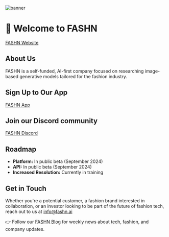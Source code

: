 ![banner](https://github.com/user-attachments/assets/fc929554-4e41-4809-9cc2-b619339b35a4)

# 👚 Welcome to FASHN
[FASHN Website](https://fashn.ai/)

## About Us

FASHN is a self-funded, AI-first company focused on researching image-based generative models tailored for the fashion industry.

## Sign Up to Our App
[FASHN App](https://app.fashn.ai)

## Join our Discord community
[FASHN Discord](https://discord.gg/MCs39Gf4yn)

## Roadmap

- **Platform:** In public beta (September 2024)
- **API:** In public beta (September 2024)
- **Increased Resolution:** Currently in training

## Get in Touch

Whether you're a potential customer, a fashion brand interested in collaboration, or an investor looking to be part of the future of fashion tech, reach out to us at [info@fashn.ai](mailto:info@fashn.ai)

👉 Follow our [FASHN Blog](https://www.fashn.ai/blog) for weekly news about tech, fashion, and company updates.
